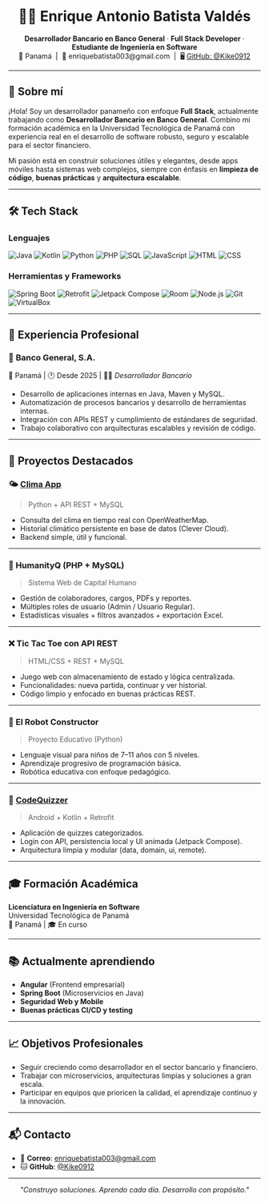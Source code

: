 <h1 align="center">👨‍💻 Enrique Antonio Batista Valdés</h1>
<p align="center">
  <b>Desarrollador Bancario en Banco General</b> · <b>Full Stack Developer</b> · <b>Estudiante de Ingeniería en Software</b><br>
  📍 Panamá &nbsp;|&nbsp; 📧 enriquebatista003@gmail.com &nbsp;|&nbsp; 🖥️ <a href="https://github.com/Kike0912">GitHub: @Kike0912</a>
</p>

---

## 🚀 Sobre mí

¡Hola! Soy un desarrollador panameño con enfoque **Full Stack**, actualmente trabajando como **Desarrollador Bancario en Banco General**. Combino mi formación académica en la Universidad Tecnológica de Panamá con experiencia real en el desarrollo de software robusto, seguro y escalable para el sector financiero.

Mi pasión está en construir soluciones útiles y elegantes, desde apps móviles hasta sistemas web complejos, siempre con énfasis en **limpieza de código**, **buenas prácticas** y **arquitectura escalable**.

---

## 🛠️ Tech Stack

### Lenguajes
![Java](https://img.shields.io/badge/Java-ED8B00?style=flat&logo=java&logoColor=white)
![Kotlin](https://img.shields.io/badge/Kotlin-7F52FF?style=flat&logo=kotlin&logoColor=white)
![Python](https://img.shields.io/badge/Python-3670A0?style=flat&logo=python&logoColor=white)
![PHP](https://img.shields.io/badge/PHP-777BB4?style=flat&logo=php&logoColor=white)
![SQL](https://img.shields.io/badge/MySQL-4479A1?style=flat&logo=mysql&logoColor=white)
![JavaScript](https://img.shields.io/badge/JavaScript-F7DF1E?style=flat&logo=javascript&logoColor=black)
![HTML](https://img.shields.io/badge/HTML5-E34F26?style=flat&logo=html5&logoColor=white)
![CSS](https://img.shields.io/badge/CSS3-1572B6?style=flat&logo=css3&logoColor=white)

### Herramientas y Frameworks
![Spring Boot](https://img.shields.io/badge/Spring_Boot-6DB33F?style=flat&logo=spring-boot&logoColor=white)
![Retrofit](https://img.shields.io/badge/Retrofit-009688?style=flat&logo=android&logoColor=white)
![Jetpack Compose](https://img.shields.io/badge/Jetpack%20Compose-4285F4?style=flat&logo=android&logoColor=white)
![Room](https://img.shields.io/badge/Room-FF6F00?style=flat&logo=sqlite&logoColor=white)
![Node.js](https://img.shields.io/badge/Node.js-339933?style=flat&logo=node.js&logoColor=white)
![Git](https://img.shields.io/badge/Git-F05032?style=flat&logo=git&logoColor=white)
![VirtualBox](https://img.shields.io/badge/VirtualBox-183A61?style=flat&logo=virtualbox&logoColor=white)

---

## 💼 Experiencia Profesional

### 🏦 **Banco General, S.A.**  
📍 Panamá | 🕐 Desde 2025 | 🧑‍💻 *Desarrollador Bancario*

- Desarrollo de aplicaciones internas en Java, Maven y MySQL.
- Automatización de procesos bancarios y desarrollo de herramientas internas.
- Integración con APIs REST y cumplimiento de estándares de seguridad.
- Trabajo colaborativo con arquitecturas escalables y revisión de código.

---

## 📱 Proyectos Destacados

### 🌤️ [Clima App](https://github.com/Kike0912/clima_app)
> Python + API REST + MySQL
- Consulta del clima en tiempo real con OpenWeatherMap.
- Historial climático persistente en base de datos (Clever Cloud).
- Backend simple, útil y funcional.

---

### 👥 HumanityQ (PHP + MySQL)
> Sistema Web de Capital Humano
- Gestión de colaboradores, cargos, PDFs y reportes.
- Múltiples roles de usuario (Admin / Usuario Regular).
- Estadísticas visuales + filtros avanzados + exportación Excel.

---

### ❌ Tic Tac Toe con API REST
> HTML/CSS + REST + MySQL
- Juego web con almacenamiento de estado y lógica centralizada.
- Funcionalidades: nueva partida, continuar y ver historial.
- Código limpio y enfocado en buenas prácticas REST.

---

### 🤖 El Robot Constructor
> Proyecto Educativo (Python)
- Lenguaje visual para niños de 7–11 años con 5 niveles.
- Aprendizaje progresivo de programación básica.
- Robótica educativa con enfoque pedagógico.

---

### 📱 [CodeQuizzer](https://github.com/Kike0912/CODEQUIZZER)
> Android + Kotlin + Retrofit
- Aplicación de quizzes categorizados.
- Login con API, persistencia local y UI animada (Jetpack Compose).
- Arquitectura limpia y modular (data, domain, ui, remote).

---

## 🎓 Formación Académica

**Licenciatura en Ingeniería en Software**  
Universidad Tecnológica de Panamá  
📍 Panamá | 🎓 En curso

---

## 📚 Actualmente aprendiendo

- **Angular** (Frontend empresarial)
- **Spring Boot** (Microservicios en Java)
- **Seguridad Web y Mobile**
- **Buenas prácticas CI/CD y testing**

---

## 📈 Objetivos Profesionales

- Seguir creciendo como desarrollador en el sector bancario y financiero.
- Trabajar con microservicios, arquitecturas limpias y soluciones a gran escala.
- Participar en equipos que prioricen la calidad, el aprendizaje continuo y la innovación.

---

## 📬 Contacto

- 📧 **Correo**: enriquebatista003@gmail.com  
- 🐱 **GitHub**: [@Kike0912](https://github.com/Kike0912)  

---

<p align="center">
  <i>"Construyo soluciones. Aprendo cada día. Desarrollo con propósito."</i>
</p>
